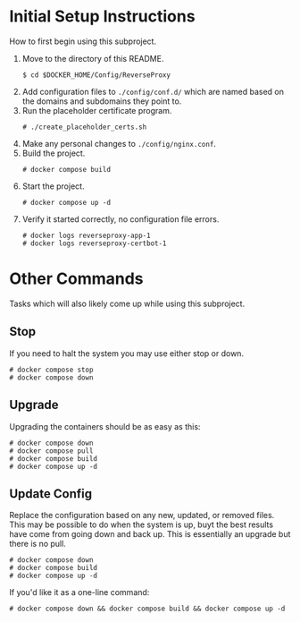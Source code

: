 # Initial Setup Instructions
How to first begin using this subproject.
1. Move to the directory of this README.
    ```
    $ cd $DOCKER_HOME/Config/ReverseProxy
    ```
1. Add configuration files to `./config/conf.d/` which are named based on the domains and subdomains they point to.
1. Run the placeholder certificate program.
    ```
    # ./create_placeholder_certs.sh
    ```
1. Make any personal changes to `./config/nginx.conf`.
1. Build the project.
    ```
    # docker compose build
    ```
1. Start the project.
    ```
    # docker compose up -d
    ```
1. Verify it started correctly, no configuration file errors.
    ```
    # docker logs reverseproxy-app-1
    # docker logs reverseproxy-certbot-1
    ```

# Other Commands
Tasks which will also likely come up while using this subproject.

## Stop
If you need to halt the system you may use either stop or down.
```
# docker compose stop
# docker compose down
```

## Upgrade
Upgrading the containers should be as easy as this:
```
# docker compose down
# docker compose pull
# docker compose build
# docker compose up -d
```

## Update Config
Replace the configuration based on any new, updated, or removed files.
This may be possible to do when the system is up, buyt the best results have come from going down and back up.
This is essentially an upgrade but there is no pull.
```
# docker compose down
# docker compose build
# docker compose up -d
```
If you'd like it as a one-line command:
```
# docker compose down && docker compose build && docker compose up -d
```
